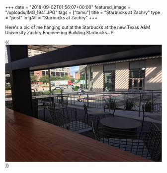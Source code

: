 +++
date = "2018-09-02T01:56:07+00:00"
featured_image = "/uploads/IMG_1941.JPG"
tags = ["tamu"]
title = "Starbucks at Zachry"
type = "post"
ImgAlt = "Starbucks at Zachry"
+++

Here's a pic of me hanging out at the Starbucks at the new Texas A&M University
Zachry Engineering Building Starbucks. :P

{{<img src="zachry-at-starbucks.JPG" alt="Starbucks at Zachry">}}
